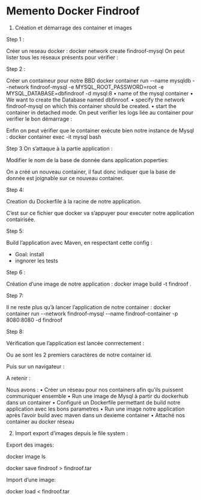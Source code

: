 # Memento Docker Findroof

1)	Création et démarrage des container et images

Step 1 :

Créer un reseau docker :
docker network create findroof-mysql
On peut lister tous les réseaux présents pour vérifier :
 

Step 2 : 

Créer un containeur pour notre BBD
docker container run --name mysqldb --network findroof-mysql -e MYSQL_ROOT_PASSWORD=root -e MYSQL_DATABASE=dbfindroof -d mysql:8
•	name of the mysql container
•	We want to create the Database named dbfinroof.
•	specify the network findroof-mysql on which this container should be created.
•	start the container in detached mode.
On peut verifier les logs liée au container pour verifier le bon démarrage :
 
Enfin on peut vérifier que le container exécute bien notre instance de Mysql :
docker container exec -it mysql bash
 

Step 3 On s’attaque à la partie application :

Modifier le nom de la base de donnée dans application.poperties:
 
On a créé un nouveau container, il faut donc indiquer que la base de donnée est joignable sur ce nouveau container.

Step 4:

Creation du Dockerfile à la racine de notre application.
 
C’est sur ce fichier que docker va s’appuyer pour executer notre application contairisée.

Step 5:

Build l’application avec Maven, en respectant cette config :
  
  - Goal: install
  - ingnorer les tests

Step 6 :

Création d’une image de notre application :
docker image build -t findroof .
 

Step 7:

Il ne reste plus qu’à lancer l’application de notre container :
docker container run --network findroof-mysql --name findroof-container -p 8080:8080 -d findroof

Step 8:

Vérification que l’application est lancée conrrectement : 
 
Ou ae sont les 2 premiers caractères de notre container id.
 
Puis sur un navigateur :
 
 
A retenir :

Nous avons :
•	Créer un réseau pour nos containers afin qu’ils puissent communiquer ensemble
•	Run une image de Mysql à partir du dockerhub dans un container
•	Configuré un Dockerfile permettant de build notre application avec les bons parametres
•	Run une image notre application après l’avoir build avec maven dans un dexieme container
•	Attaché nos container au docker réseau

2) Import export d’images depuis le file system :

Export des images:

docker image ls
 

docker save findroof > findroof.tar

Import d’une image:

docker load < findroof.tar




